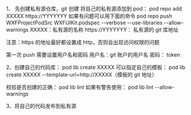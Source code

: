 1、 先创建私有源仓库，git 创建
将自己的私有源添加到 pod：
pod repo add XXXXX https://YYYYYYY
如果有问题可以用下面的命令
pod repo push WXFProjectPodSrc WXFUIKit.podspec --verbose --use-libraries --allow-warnings
XXXXX：私有源的名称
https://YYYYYYY： 私有源的 git 库地址

注意：https 的地址最好都设置成 http，否则会出现访问权限的问题

第一次 push 需要设置用户名和密码
用户名：git 账户的用户名
密码： token

2、创建自己的代码库：
pod lib create XXXXX
可以指定自己的模板：
pod lib create XXXXX --template-url=http://XXXXX（模板的 git 地址）

校验是否创建的正确：
pod lib lint
如果有警告使用：
pod lib lint --allow-warnings

3、将自己的代码发布到私有源
